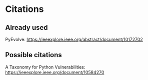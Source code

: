 # Citations

## Already used

PyEvolve: <https://ieeexplore.ieee.org/abstract/document/10172702>

## Possible citations

A Taxonomy for Python Vulnerabilities: <https://ieeexplore.ieee.org/document/10584270>
